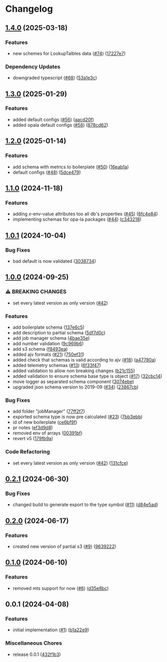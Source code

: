 # Changelog

## [1.4.0](https://github.com/MapColonies/schemas/compare/v1.3.0...v1.4.0) (2025-03-18)


### Features

* new schemes for LookupTalbles data ([#74](https://github.com/MapColonies/schemas/issues/74)) ([17227e7](https://github.com/MapColonies/schemas/commit/17227e71ea3f6a7505df04f040d50582f82e8b7c))


### Dependency Updates

* downgraded typescript ([#68](https://github.com/MapColonies/schemas/issues/68)) ([53a1e3c](https://github.com/MapColonies/schemas/commit/53a1e3c05c6c6608793958a05678fc6eb17bddc2))

## [1.3.0](https://github.com/MapColonies/schemas/compare/v1.2.0...v1.3.0) (2025-01-29)


### Features

* added default configs ([#56](https://github.com/MapColonies/schemas/issues/56)) ([aacd20f](https://github.com/MapColonies/schemas/commit/aacd20fb5b04ab865e8379ba2d747601c0956bdb))
* added opala default configs ([#58](https://github.com/MapColonies/schemas/issues/58)) ([878cd62](https://github.com/MapColonies/schemas/commit/878cd62246a032ef4bf4452fc7d8d69a3231b3fd))

## [1.2.0](https://github.com/MapColonies/schemas/compare/v1.1.0...v1.2.0) (2025-01-14)


### Features

* add schema with metrics to boilerplate ([#50](https://github.com/MapColonies/schemas/issues/50)) ([16eab1a](https://github.com/MapColonies/schemas/commit/16eab1a2950ab285e5904ccb04fae6b37f684daf))
* default configs ([#48](https://github.com/MapColonies/schemas/issues/48)) ([5dce479](https://github.com/MapColonies/schemas/commit/5dce479bcdaaf4bf1c0aef5cc3b31d65485c0b5e))

## [1.1.0](https://github.com/MapColonies/schemas/compare/v1.0.1...v1.1.0) (2024-11-18)


### Features

* adding x-env-value attributes too all db's properties ([#45](https://github.com/MapColonies/schemas/issues/45)) ([6fc4e84](https://github.com/MapColonies/schemas/commit/6fc4e84de65e8b73c04eda615bb37c32eed5018c))
* implementing schemas for opa-la packages ([#44](https://github.com/MapColonies/schemas/issues/44)) ([c343218](https://github.com/MapColonies/schemas/commit/c3432180fe75ef7015ababe367aedfe6c4d4e84c))

## [1.0.1](https://github.com/MapColonies/schemas/compare/v1.0.0...v1.0.1) (2024-10-04)


### Bug Fixes

* bad default is now validated ([3038734](https://github.com/MapColonies/schemas/commit/30387340183f360bf0e5980feea239a6e19bd914))

## [1.0.0](https://github.com/MapColonies/schemas/compare/v0.2.1...v1.0.0) (2024-09-25)


### ⚠ BREAKING CHANGES

* set every latest version as only version ([#42](https://github.com/MapColonies/schemas/issues/42))

### Features

* add boilerplate schema ([137e6c5](https://github.com/MapColonies/schemas/commit/137e6c5f39f35f9ba1147fee3e2e1e40794a7621))
* add description to partial schema ([5df7d0c](https://github.com/MapColonies/schemas/commit/5df7d0c2f9ae5d24c17ed58aee4c98b8e66edbc8))
* add job manager schema ([4bae35e](https://github.com/MapColonies/schemas/commit/4bae35e22d0cd78e386c2d1916b2f29f019db692))
* add number validation ([9c969b6](https://github.com/MapColonies/schemas/commit/9c969b6b47ab782790aafa604f173bf65fd56ac2))
* add s3 schema ([f8493ea](https://github.com/MapColonies/schemas/commit/f8493eacb2bb9228afc4389d68c24cb9531d2f27))
* added ajv formats ([#21](https://github.com/MapColonies/schemas/issues/21)) ([750ef31](https://github.com/MapColonies/schemas/commit/750ef31e2a517714de1708dffe354bb6ee23eb83))
* added check that schemas is valid according to ajv ([#18](https://github.com/MapColonies/schemas/issues/18)) ([a47780a](https://github.com/MapColonies/schemas/commit/a47780a433fa855067ef86552af6b8ee54c7641b))
* added telemetry schemas ([#13](https://github.com/MapColonies/schemas/issues/13)) ([6f33f47](https://github.com/MapColonies/schemas/commit/6f33f479d0322fecf144dd1133b0f0bbe6edd324))
* added validation to allow non breaking changes ([b21c155](https://github.com/MapColonies/schemas/commit/b21c155bb0688d27f5543a0aba6f8f297385bec9))
* added validation to ensure schema base type is object ([#17](https://github.com/MapColonies/schemas/issues/17)) ([32cbc14](https://github.com/MapColonies/schemas/commit/32cbc149bc598d6731d8c37a74f756b2fd0253ad))
* move logger as separated schema component ([3074ebe](https://github.com/MapColonies/schemas/commit/3074ebea314832380e8bf0c47f1a3c2e7b8e1ef0))
* upgraded json schema version to 2019-09 ([#34](https://github.com/MapColonies/schemas/issues/34)) ([23867cb](https://github.com/MapColonies/schemas/commit/23867cbfb1827a32ee6dae89813774972fb2deb9))


### Bug Fixes

* add folder "jobManager" ([77ff2f7](https://github.com/MapColonies/schemas/commit/77ff2f72faa327c8f8893ed0c4a3368910bcaf24))
* exported schema type is now pre calculated ([#23](https://github.com/MapColonies/schemas/issues/23)) ([7bb3ebb](https://github.com/MapColonies/schemas/commit/7bb3ebb0233ba724c1f867773a8715c0a3efbf42))
* id of new boilerplate ([ce6bf9f](https://github.com/MapColonies/schemas/commit/ce6bf9f4645bfb553d11b546b4255775482ada82))
* pr notes ([ef3d9d8](https://github.com/MapColonies/schemas/commit/ef3d9d876e33a1b5c8722b03125ccf59d763c252))
* removed env of arrays ([00391bf](https://github.com/MapColonies/schemas/commit/00391bfb4bd56fcebdd71fa095a79f9e8572f549))
* revert v5 ([179fb9a](https://github.com/MapColonies/schemas/commit/179fb9a524d95644d37964aa79884fdb287514cf))


### Code Refactoring

* set every latest version as only version ([#42](https://github.com/MapColonies/schemas/issues/42)) ([131cfce](https://github.com/MapColonies/schemas/commit/131cfce70730bcf722d194b547ed1d77015c9235))

## [0.2.1](https://github.com/MapColonies/schemas/compare/v0.2.0...v0.2.1) (2024-06-30)


### Bug Fixes

* changed build to generate export to the type symbol ([#11](https://github.com/MapColonies/schemas/issues/11)) ([d84e5ad](https://github.com/MapColonies/schemas/commit/d84e5ad0b80cb2009d367cbdc180dc05d774c4d7))

## [0.2.0](https://github.com/MapColonies/schemas/compare/v0.1.0...v0.2.0) (2024-06-17)


### Features

* created new version of partial s3 ([#9](https://github.com/MapColonies/schemas/issues/9)) ([9639222](https://github.com/MapColonies/schemas/commit/9639222d3fe6f24ddfa19fa773dbf8dae1bd9332))

## [0.1.0](https://github.com/MapColonies/schemas/compare/v0.0.1...v0.1.0) (2024-06-10)


### Features

* removed mts support for now ([#6](https://github.com/MapColonies/schemas/issues/6)) ([d35e8bc](https://github.com/MapColonies/schemas/commit/d35e8bc676a3af75c73851fa9e288df8da85cbb2))

## 0.0.1 (2024-04-08)


### Features

* initial implementation  ([#1](https://github.com/MapColonies/schemas/issues/1)) ([b1a22e9](https://github.com/MapColonies/schemas/commit/b1a22e9cd14fe4afaa960ef9cf01096743edda15))


### Miscellaneous Chores

* release 0.0.1 ([432f1b3](https://github.com/MapColonies/schemas/commit/432f1b3d659fe0bd9acec687db8ae6efacf4f49b))
